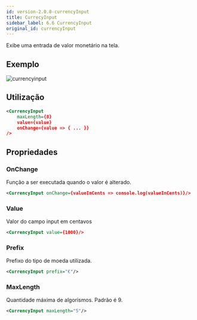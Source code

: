 ```yaml
---
id: version-2.0.0-currencyInput
title: CurrecyInput
sidebar_label: 6.6 CurrencyInput
original_id: currencyInput
---
```


Exibe uma entrada de valor monetário na tela.

## Exemplo

![currencyinput](assets/images_components/v2.0.0/currencyinput.jpg)

## Utilização

```xml
<CurrencyInput
    maxLength={8}
    value={value}
    onChange={value => { ... }}
/>
```

## Propriedades

### OnChange

Função a ser executada quando o valor é alterado.

```xml
<CurrencyInput onChange={valueInCents => console.log(valueInCents)}/>
```

### Value

Valor do campo input em centavos

```xml
<CurrencyInput value={1000}/>
```

### Prefix

Prefixo do tipo de moeda utilizada.

```xml
<CurrencyInput prefix="€"/>
```

### MaxLength

Quantidade máxima de algorismos. Padrão é 9.

```xml
<CurrencyInput maxLength="5"/>
```
